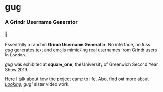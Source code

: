 # gug
### A Grindr Username Generator  
#### 🍆

Essentially a random **Grindr Username Generator**. No interface, no fuss. *gug* generates text and emojis mimicking real usernames from Grindr users in London. 

*gug* was exhibited at **square_one**, the University of Greenwich Second Year Show 2019.


[Here](https://www.francescoimola.com/528/we-all-want-to-be-loved) I talk about how the project came to life.
Also, find out more about [*Looking*](https://www.francescoimola.com/looking), *gug'* sister video work.
